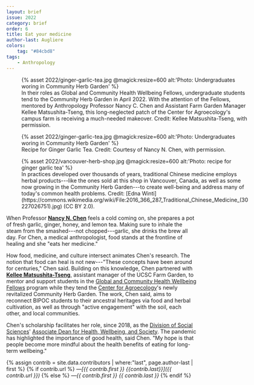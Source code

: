```yaml
---
layout: brief
issue: 2022
category: brief
order: 6
title: Eat your medicine
author-last: Augliere
colors:
    tag: "#84cbd8"
tags:
    - Anthropology
---
```

<figure class="briefs-full" style="width:600px">
  {% asset 2022/ginger-garlic-tea.jpg @magick:resize=600 alt:'Photo: Undergraduates woring in Community Herb Garden' %}<figcaption markdown="span">In their roles as Global and Community Health Wellbeing Fellows, undergraduate students tend to the Community Herb Garden in April 2022. With the attention of the Fellows, mentored by Anthropology Professor Nancy C. Chen and Assistant Farm Garden Manager Kellee Matsushita-Tseng, this long-neglected patch of the Center for Agroecology's campus farm is receiving a much-needed makeover. Credit: Kellee Matsushita-Tseng, with permission.</figcaption>
</figure>

<figure class="briefs-full" style="width:600px">
  {% asset 2022/ginger-garlic-tea.jpg @magick:resize=600 alt:'Photo: Undergraduates woring in Community Herb Garden' %}<figcaption markdown="span">Recipe for Ginger Garlic Tea. Credit: Courtesy of Nancy N. Chen, with
permission.</figcaption>
</figure>

<figure class="briefs-full" style="width:600px">
  {% asset 2022/vancouver-herb-shop.jpg @magick:resize=600 alt:'Photo: recipe for ginger garlic tea' %}<figcaption markdown="span">In practices developed over thousands of years, traditional Chinese medicine employs herbal products---like the ones sold at this shop in Vancouver, Canada, as well as some now growing in the Community Herb Garden---to create well-being and address many of today's common health problems. Credit: [Edna Winti](https://commons.wikimedia.org/wiki/File:2016_366_287_Traditional_Chinese_Medicine_(30227026751).jpg) (CC BY 2.0).</figcaption>
</figure>

When Professor [**Nancy N. Chen**](https://anthro.ucsc.edu/about/directory/academic-personnel/index.php?uid=nchen) feels a cold coming on, she prepares a pot of fresh garlic, ginger, honey, and lemon tea. Making sure to inhale the steam from the smashed---not chopped---garlic, she drinks the brew all day. For Chen, a medical anthropologist, food stands at the frontline of healing and she "eats her medicine."

How food, medicine, and culture intersect animates Chen's research. The notion that food can heal is not new---"These concepts have been around for centuries," Chen said. Building on this knowledge, Chen partnered with [**Kellee Matsushita-Tseng**](https://agroecology.ucsc.edu/about/profiles/kellee-matsushita.html), assistant manager of the UCSC Farm Garden, to mentor and support students in the [Global and Community Health Wellbeing Fellows](https://transform.ucsc.edu/work/gch/global-health-awards/) program while they tend the [Center for Agroecology](https://agroecology.ucsc.edu/)'s newly revitalized Community Herb Garden. The work, Chen said, aims to reconnect BIPOC students to their ancestral heritages via food and herbal cultivation, as well as through "active engagement" with the soil, each other, and local communities.

Chen's scholarship facilitates her role, since 2018, as the [Division of Social Sciences](https://socialsciences.ucsc.edu/)' [Associate Dean for Health, Wellbeing, and Society](https://anthro.ucsc.edu/news/news-articles/chen_health_dean.html). The pandemic has highlighted the importance of good health, said Chen. "My hope is that people become more mindful about the health benefits of eating for long-term wellbeing."

{% assign contrib = site.data.contributors | where:"last", page.author-last | first %}
{% if contrib.url %}
*&mdash;[{{ contrib.first }} {{contrib.last}}]({{ contrib.url }})*
{% else %}
*&mdash;{{ contrib.first }} {{ contrib.last }}*
{% endif %}
